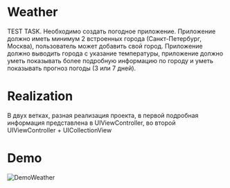 # Weather
TEST TASK. Необходимо создать погодное приложение. Приложение должно иметь минимум 2 встроенных города (Санкт-Петербург, Москва), пользователь может добавить свой город. Приложение должно выводить города с указание температуры, приложение должно уметь показывать более подробную информацию по городу и уметь показывать прогноз погоды (3 или 7 дней).
# Realization
В двух ветках, разная реализация проекта, в первой подробная информация представлена в UIViewController,  во второй UIViewController + UICollectionView
# Demo
![DemoWeather](https://user-images.githubusercontent.com/74534747/115224453-4a299380-a126-11eb-97db-0e223b7e2abb.gif)


